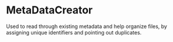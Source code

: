 # MetaDataCreator
Used to read through existing metadata and help organize files, by assigning unique identifiers and pointing out duplicates.
